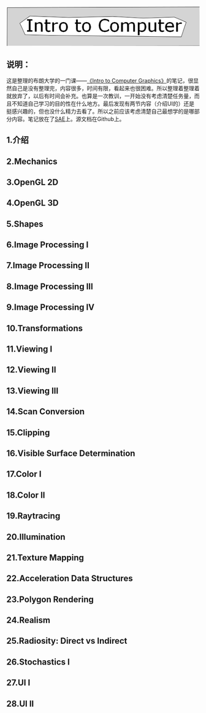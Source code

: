 ![](./img/logo.png)

## 说明： ##
这是整理的布朗大学的一门课——[《Intro to Computer Graphics》](http://cs.brown.edu/courses/cs123/index.html)的笔记，很显然自己是没有整理完，内容很多，时间有限，看起来也很困难。所以整理着整理着就放弃了，以后有时间会补充。也算是一次教训，一开始没有考虑清楚任务量，而且不知道自己学习的目的性在什么地方。最后发现有两节内容（介绍UI的）还是挺感兴趣的，但也没什么精力去看了。所以之前应该考虑清楚自己最想学的是哪部分内容。笔记放在了[SAE](http://conanxincv.sinaapp.com/draft1/)上。源文档在Github上。

## 1.介绍 ##
## 2.Mechanics ##
## 3.OpenGL 2D ##
## 4.OpenGL 3D ##
## 5.Shapes ##
## 6.Image Processing I ##
## 7.Image Processing II ##
## 8.Image Processing III ##
## 9.Image Processing IV ##
## 10.Transformations ##
## 11.Viewing I ##
## 12.Viewing II ##
## 13.Viewing III ##
## 14.Scan Conversion ##
## 15.Clipping ##
## 16.Visible Surface Determination ##
## 17.Color I ##
## 18.Color II ##
## 19.Raytracing ##
## 20.Illumination ##
## 21.Texture Mapping ##
## 22.Acceleration Data Structures ##
## 23.Polygon Rendering ##
## 24.Realism ##
## 25.Radiosity: Direct vs Indirect ##
## 26.Stochastics I ##
## 27.UI I ##
## 28.UI II ##